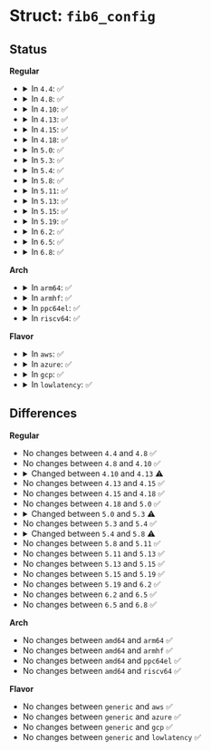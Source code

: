 # Struct: <code>fib6_config</code>

## Status
<b>Regular</b>
<ul>
<li>
<details>
<summary>In <code>4.4</code>: ✅</summary>

```c
struct fib6_config {
    u32 fc_table;
    u32 fc_metric;
    int fc_dst_len;
    int fc_src_len;
    int fc_ifindex;
    u32 fc_flags;
    u32 fc_protocol;
    u32 fc_type;
    struct in6_addr fc_dst;
    struct in6_addr fc_src;
    struct in6_addr fc_prefsrc;
    struct in6_addr fc_gateway;
    long unsigned int fc_expires;
    struct nlattr *fc_mx;
    int fc_mx_len;
    int fc_mp_len;
    struct nlattr *fc_mp;
    struct nl_info fc_nlinfo;
    struct nlattr *fc_encap;
    u16 fc_encap_type;
};
```
</details>
</li>
<li>
<details>
<summary>In <code>4.8</code>: ✅</summary>

```c
struct fib6_config {
    u32 fc_table;
    u32 fc_metric;
    int fc_dst_len;
    int fc_src_len;
    int fc_ifindex;
    u32 fc_flags;
    u32 fc_protocol;
    u32 fc_type;
    struct in6_addr fc_dst;
    struct in6_addr fc_src;
    struct in6_addr fc_prefsrc;
    struct in6_addr fc_gateway;
    long unsigned int fc_expires;
    struct nlattr *fc_mx;
    int fc_mx_len;
    int fc_mp_len;
    struct nlattr *fc_mp;
    struct nl_info fc_nlinfo;
    struct nlattr *fc_encap;
    u16 fc_encap_type;
};
```
</details>
</li>
<li>
<details>
<summary>In <code>4.10</code>: ✅</summary>

```c
struct fib6_config {
    u32 fc_table;
    u32 fc_metric;
    int fc_dst_len;
    int fc_src_len;
    int fc_ifindex;
    u32 fc_flags;
    u32 fc_protocol;
    u32 fc_type;
    struct in6_addr fc_dst;
    struct in6_addr fc_src;
    struct in6_addr fc_prefsrc;
    struct in6_addr fc_gateway;
    long unsigned int fc_expires;
    struct nlattr *fc_mx;
    int fc_mx_len;
    int fc_mp_len;
    struct nlattr *fc_mp;
    struct nl_info fc_nlinfo;
    struct nlattr *fc_encap;
    u16 fc_encap_type;
};
```
</details>
</li>
<li>
<details>
<summary>In <code>4.13</code>: ✅</summary>

```c
struct fib6_config {
    u32 fc_table;
    u32 fc_metric;
    int fc_dst_len;
    int fc_src_len;
    int fc_ifindex;
    u32 fc_flags;
    u32 fc_protocol;
    u16 fc_type;
    u16 fc_delete_all_nh;
    u16 __unused;
    struct in6_addr fc_dst;
    struct in6_addr fc_src;
    struct in6_addr fc_prefsrc;
    struct in6_addr fc_gateway;
    long unsigned int fc_expires;
    struct nlattr *fc_mx;
    int fc_mx_len;
    int fc_mp_len;
    struct nlattr *fc_mp;
    struct nl_info fc_nlinfo;
    struct nlattr *fc_encap;
    u16 fc_encap_type;
};
```
</details>
</li>
<li>
<details>
<summary>In <code>4.15</code>: ✅</summary>

```c
struct fib6_config {
    u32 fc_table;
    u32 fc_metric;
    int fc_dst_len;
    int fc_src_len;
    int fc_ifindex;
    u32 fc_flags;
    u32 fc_protocol;
    u16 fc_type;
    u16 fc_delete_all_nh;
    u16 __unused;
    struct in6_addr fc_dst;
    struct in6_addr fc_src;
    struct in6_addr fc_prefsrc;
    struct in6_addr fc_gateway;
    long unsigned int fc_expires;
    struct nlattr *fc_mx;
    int fc_mx_len;
    int fc_mp_len;
    struct nlattr *fc_mp;
    struct nl_info fc_nlinfo;
    struct nlattr *fc_encap;
    u16 fc_encap_type;
};
```
</details>
</li>
<li>
<details>
<summary>In <code>4.18</code>: ✅</summary>

```c
struct fib6_config {
    u32 fc_table;
    u32 fc_metric;
    int fc_dst_len;
    int fc_src_len;
    int fc_ifindex;
    u32 fc_flags;
    u32 fc_protocol;
    u16 fc_type;
    u16 fc_delete_all_nh;
    u16 __unused;
    struct in6_addr fc_dst;
    struct in6_addr fc_src;
    struct in6_addr fc_prefsrc;
    struct in6_addr fc_gateway;
    long unsigned int fc_expires;
    struct nlattr *fc_mx;
    int fc_mx_len;
    int fc_mp_len;
    struct nlattr *fc_mp;
    struct nl_info fc_nlinfo;
    struct nlattr *fc_encap;
    u16 fc_encap_type;
};
```
</details>
</li>
<li>
<details>
<summary>In <code>5.0</code>: ✅</summary>

```c
struct fib6_config {
    u32 fc_table;
    u32 fc_metric;
    int fc_dst_len;
    int fc_src_len;
    int fc_ifindex;
    u32 fc_flags;
    u32 fc_protocol;
    u16 fc_type;
    u16 fc_delete_all_nh;
    u16 __unused;
    struct in6_addr fc_dst;
    struct in6_addr fc_src;
    struct in6_addr fc_prefsrc;
    struct in6_addr fc_gateway;
    long unsigned int fc_expires;
    struct nlattr *fc_mx;
    int fc_mx_len;
    int fc_mp_len;
    struct nlattr *fc_mp;
    struct nl_info fc_nlinfo;
    struct nlattr *fc_encap;
    u16 fc_encap_type;
};
```
</details>
</li>
<li>
<details>
<summary>In <code>5.3</code>: ✅</summary>

```c
struct fib6_config {
    u32 fc_table;
    u32 fc_metric;
    int fc_dst_len;
    int fc_src_len;
    int fc_ifindex;
    u32 fc_flags;
    u32 fc_protocol;
    u16 fc_type;
    u16 fc_delete_all_nh;
    u16 fc_ignore_dev_down;
    u16 __unused;
    u32 fc_nh_id;
    struct in6_addr fc_dst;
    struct in6_addr fc_src;
    struct in6_addr fc_prefsrc;
    struct in6_addr fc_gateway;
    long unsigned int fc_expires;
    struct nlattr *fc_mx;
    int fc_mx_len;
    int fc_mp_len;
    struct nlattr *fc_mp;
    struct nl_info fc_nlinfo;
    struct nlattr *fc_encap;
    u16 fc_encap_type;
};
```
</details>
</li>
<li>
<details>
<summary>In <code>5.4</code>: ✅</summary>

```c
struct fib6_config {
    u32 fc_table;
    u32 fc_metric;
    int fc_dst_len;
    int fc_src_len;
    int fc_ifindex;
    u32 fc_flags;
    u32 fc_protocol;
    u16 fc_type;
    u16 fc_delete_all_nh;
    u16 fc_ignore_dev_down;
    u16 __unused;
    u32 fc_nh_id;
    struct in6_addr fc_dst;
    struct in6_addr fc_src;
    struct in6_addr fc_prefsrc;
    struct in6_addr fc_gateway;
    long unsigned int fc_expires;
    struct nlattr *fc_mx;
    int fc_mx_len;
    int fc_mp_len;
    struct nlattr *fc_mp;
    struct nl_info fc_nlinfo;
    struct nlattr *fc_encap;
    u16 fc_encap_type;
};
```
</details>
</li>
<li>
<details>
<summary>In <code>5.8</code>: ✅</summary>

```c
struct fib6_config {
    u32 fc_table;
    u32 fc_metric;
    int fc_dst_len;
    int fc_src_len;
    int fc_ifindex;
    u32 fc_flags;
    u32 fc_protocol;
    u16 fc_type;
    u16 fc_delete_all_nh;
    u16 fc_ignore_dev_down;
    u16 __unused;
    u32 fc_nh_id;
    struct in6_addr fc_dst;
    struct in6_addr fc_src;
    struct in6_addr fc_prefsrc;
    struct in6_addr fc_gateway;
    long unsigned int fc_expires;
    struct nlattr *fc_mx;
    int fc_mx_len;
    int fc_mp_len;
    struct nlattr *fc_mp;
    struct nl_info fc_nlinfo;
    struct nlattr *fc_encap;
    u16 fc_encap_type;
    bool fc_is_fdb;
};
```
</details>
</li>
<li>
<details>
<summary>In <code>5.11</code>: ✅</summary>

```c
struct fib6_config {
    u32 fc_table;
    u32 fc_metric;
    int fc_dst_len;
    int fc_src_len;
    int fc_ifindex;
    u32 fc_flags;
    u32 fc_protocol;
    u16 fc_type;
    u16 fc_delete_all_nh;
    u16 fc_ignore_dev_down;
    u16 __unused;
    u32 fc_nh_id;
    struct in6_addr fc_dst;
    struct in6_addr fc_src;
    struct in6_addr fc_prefsrc;
    struct in6_addr fc_gateway;
    long unsigned int fc_expires;
    struct nlattr *fc_mx;
    int fc_mx_len;
    int fc_mp_len;
    struct nlattr *fc_mp;
    struct nl_info fc_nlinfo;
    struct nlattr *fc_encap;
    u16 fc_encap_type;
    bool fc_is_fdb;
};
```
</details>
</li>
<li>
<details>
<summary>In <code>5.13</code>: ✅</summary>

```c
struct fib6_config {
    u32 fc_table;
    u32 fc_metric;
    int fc_dst_len;
    int fc_src_len;
    int fc_ifindex;
    u32 fc_flags;
    u32 fc_protocol;
    u16 fc_type;
    u16 fc_delete_all_nh;
    u16 fc_ignore_dev_down;
    u16 __unused;
    u32 fc_nh_id;
    struct in6_addr fc_dst;
    struct in6_addr fc_src;
    struct in6_addr fc_prefsrc;
    struct in6_addr fc_gateway;
    long unsigned int fc_expires;
    struct nlattr *fc_mx;
    int fc_mx_len;
    int fc_mp_len;
    struct nlattr *fc_mp;
    struct nl_info fc_nlinfo;
    struct nlattr *fc_encap;
    u16 fc_encap_type;
    bool fc_is_fdb;
};
```
</details>
</li>
<li>
<details>
<summary>In <code>5.15</code>: ✅</summary>

```c
struct fib6_config {
    u32 fc_table;
    u32 fc_metric;
    int fc_dst_len;
    int fc_src_len;
    int fc_ifindex;
    u32 fc_flags;
    u32 fc_protocol;
    u16 fc_type;
    u16 fc_delete_all_nh;
    u16 fc_ignore_dev_down;
    u16 __unused;
    u32 fc_nh_id;
    struct in6_addr fc_dst;
    struct in6_addr fc_src;
    struct in6_addr fc_prefsrc;
    struct in6_addr fc_gateway;
    long unsigned int fc_expires;
    struct nlattr *fc_mx;
    int fc_mx_len;
    int fc_mp_len;
    struct nlattr *fc_mp;
    struct nl_info fc_nlinfo;
    struct nlattr *fc_encap;
    u16 fc_encap_type;
    bool fc_is_fdb;
};
```
</details>
</li>
<li>
<details>
<summary>In <code>5.19</code>: ✅</summary>

```c
struct fib6_config {
    u32 fc_table;
    u32 fc_metric;
    int fc_dst_len;
    int fc_src_len;
    int fc_ifindex;
    u32 fc_flags;
    u32 fc_protocol;
    u16 fc_type;
    u16 fc_delete_all_nh;
    u16 fc_ignore_dev_down;
    u16 __unused;
    u32 fc_nh_id;
    struct in6_addr fc_dst;
    struct in6_addr fc_src;
    struct in6_addr fc_prefsrc;
    struct in6_addr fc_gateway;
    long unsigned int fc_expires;
    struct nlattr *fc_mx;
    int fc_mx_len;
    int fc_mp_len;
    struct nlattr *fc_mp;
    struct nl_info fc_nlinfo;
    struct nlattr *fc_encap;
    u16 fc_encap_type;
    bool fc_is_fdb;
};
```
</details>
</li>
<li>
<details>
<summary>In <code>6.2</code>: ✅</summary>

```c
struct fib6_config {
    u32 fc_table;
    u32 fc_metric;
    int fc_dst_len;
    int fc_src_len;
    int fc_ifindex;
    u32 fc_flags;
    u32 fc_protocol;
    u16 fc_type;
    u16 fc_delete_all_nh;
    u16 fc_ignore_dev_down;
    u16 __unused;
    u32 fc_nh_id;
    struct in6_addr fc_dst;
    struct in6_addr fc_src;
    struct in6_addr fc_prefsrc;
    struct in6_addr fc_gateway;
    long unsigned int fc_expires;
    struct nlattr *fc_mx;
    int fc_mx_len;
    int fc_mp_len;
    struct nlattr *fc_mp;
    struct nl_info fc_nlinfo;
    struct nlattr *fc_encap;
    u16 fc_encap_type;
    bool fc_is_fdb;
};
```
</details>
</li>
<li>
<details>
<summary>In <code>6.5</code>: ✅</summary>

```c
struct fib6_config {
    u32 fc_table;
    u32 fc_metric;
    int fc_dst_len;
    int fc_src_len;
    int fc_ifindex;
    u32 fc_flags;
    u32 fc_protocol;
    u16 fc_type;
    u16 fc_delete_all_nh;
    u16 fc_ignore_dev_down;
    u16 __unused;
    u32 fc_nh_id;
    struct in6_addr fc_dst;
    struct in6_addr fc_src;
    struct in6_addr fc_prefsrc;
    struct in6_addr fc_gateway;
    long unsigned int fc_expires;
    struct nlattr *fc_mx;
    int fc_mx_len;
    int fc_mp_len;
    struct nlattr *fc_mp;
    struct nl_info fc_nlinfo;
    struct nlattr *fc_encap;
    u16 fc_encap_type;
    bool fc_is_fdb;
};
```
</details>
</li>
<li>
<details>
<summary>In <code>6.8</code>: ✅</summary>

```c
struct fib6_config {
    u32 fc_table;
    u32 fc_metric;
    int fc_dst_len;
    int fc_src_len;
    int fc_ifindex;
    u32 fc_flags;
    u32 fc_protocol;
    u16 fc_type;
    u16 fc_delete_all_nh;
    u16 fc_ignore_dev_down;
    u16 __unused;
    u32 fc_nh_id;
    struct in6_addr fc_dst;
    struct in6_addr fc_src;
    struct in6_addr fc_prefsrc;
    struct in6_addr fc_gateway;
    long unsigned int fc_expires;
    struct nlattr *fc_mx;
    int fc_mx_len;
    int fc_mp_len;
    struct nlattr *fc_mp;
    struct nl_info fc_nlinfo;
    struct nlattr *fc_encap;
    u16 fc_encap_type;
    bool fc_is_fdb;
};
```
</details>
</li>
</ul>
<b>Arch</b>
<ul>
<li>
<details>
<summary>In <code>arm64</code>: ✅</summary>

```c
struct fib6_config {
    u32 fc_table;
    u32 fc_metric;
    int fc_dst_len;
    int fc_src_len;
    int fc_ifindex;
    u32 fc_flags;
    u32 fc_protocol;
    u16 fc_type;
    u16 fc_delete_all_nh;
    u16 fc_ignore_dev_down;
    u16 __unused;
    u32 fc_nh_id;
    struct in6_addr fc_dst;
    struct in6_addr fc_src;
    struct in6_addr fc_prefsrc;
    struct in6_addr fc_gateway;
    long unsigned int fc_expires;
    struct nlattr *fc_mx;
    int fc_mx_len;
    int fc_mp_len;
    struct nlattr *fc_mp;
    struct nl_info fc_nlinfo;
    struct nlattr *fc_encap;
    u16 fc_encap_type;
};
```
</details>
</li>
<li>
<details>
<summary>In <code>armhf</code>: ✅</summary>

```c
struct fib6_config {
    u32 fc_table;
    u32 fc_metric;
    int fc_dst_len;
    int fc_src_len;
    int fc_ifindex;
    u32 fc_flags;
    u32 fc_protocol;
    u16 fc_type;
    u16 fc_delete_all_nh;
    u16 fc_ignore_dev_down;
    u16 __unused;
    u32 fc_nh_id;
    struct in6_addr fc_dst;
    struct in6_addr fc_src;
    struct in6_addr fc_prefsrc;
    struct in6_addr fc_gateway;
    long unsigned int fc_expires;
    struct nlattr *fc_mx;
    int fc_mx_len;
    int fc_mp_len;
    struct nlattr *fc_mp;
    struct nl_info fc_nlinfo;
    struct nlattr *fc_encap;
    u16 fc_encap_type;
};
```
</details>
</li>
<li>
<details>
<summary>In <code>ppc64el</code>: ✅</summary>

```c
struct fib6_config {
    u32 fc_table;
    u32 fc_metric;
    int fc_dst_len;
    int fc_src_len;
    int fc_ifindex;
    u32 fc_flags;
    u32 fc_protocol;
    u16 fc_type;
    u16 fc_delete_all_nh;
    u16 fc_ignore_dev_down;
    u16 __unused;
    u32 fc_nh_id;
    struct in6_addr fc_dst;
    struct in6_addr fc_src;
    struct in6_addr fc_prefsrc;
    struct in6_addr fc_gateway;
    long unsigned int fc_expires;
    struct nlattr *fc_mx;
    int fc_mx_len;
    int fc_mp_len;
    struct nlattr *fc_mp;
    struct nl_info fc_nlinfo;
    struct nlattr *fc_encap;
    u16 fc_encap_type;
};
```
</details>
</li>
<li>
<details>
<summary>In <code>riscv64</code>: ✅</summary>

```c
struct fib6_config {
    u32 fc_table;
    u32 fc_metric;
    int fc_dst_len;
    int fc_src_len;
    int fc_ifindex;
    u32 fc_flags;
    u32 fc_protocol;
    u16 fc_type;
    u16 fc_delete_all_nh;
    u16 fc_ignore_dev_down;
    u16 __unused;
    u32 fc_nh_id;
    struct in6_addr fc_dst;
    struct in6_addr fc_src;
    struct in6_addr fc_prefsrc;
    struct in6_addr fc_gateway;
    long unsigned int fc_expires;
    struct nlattr *fc_mx;
    int fc_mx_len;
    int fc_mp_len;
    struct nlattr *fc_mp;
    struct nl_info fc_nlinfo;
    struct nlattr *fc_encap;
    u16 fc_encap_type;
};
```
</details>
</li>
</ul>
<b>Flavor</b>
<ul>
<li>
<details>
<summary>In <code>aws</code>: ✅</summary>

```c
struct fib6_config {
    u32 fc_table;
    u32 fc_metric;
    int fc_dst_len;
    int fc_src_len;
    int fc_ifindex;
    u32 fc_flags;
    u32 fc_protocol;
    u16 fc_type;
    u16 fc_delete_all_nh;
    u16 fc_ignore_dev_down;
    u16 __unused;
    u32 fc_nh_id;
    struct in6_addr fc_dst;
    struct in6_addr fc_src;
    struct in6_addr fc_prefsrc;
    struct in6_addr fc_gateway;
    long unsigned int fc_expires;
    struct nlattr *fc_mx;
    int fc_mx_len;
    int fc_mp_len;
    struct nlattr *fc_mp;
    struct nl_info fc_nlinfo;
    struct nlattr *fc_encap;
    u16 fc_encap_type;
};
```
</details>
</li>
<li>
<details>
<summary>In <code>azure</code>: ✅</summary>

```c
struct fib6_config {
    u32 fc_table;
    u32 fc_metric;
    int fc_dst_len;
    int fc_src_len;
    int fc_ifindex;
    u32 fc_flags;
    u32 fc_protocol;
    u16 fc_type;
    u16 fc_delete_all_nh;
    u16 fc_ignore_dev_down;
    u16 __unused;
    u32 fc_nh_id;
    struct in6_addr fc_dst;
    struct in6_addr fc_src;
    struct in6_addr fc_prefsrc;
    struct in6_addr fc_gateway;
    long unsigned int fc_expires;
    struct nlattr *fc_mx;
    int fc_mx_len;
    int fc_mp_len;
    struct nlattr *fc_mp;
    struct nl_info fc_nlinfo;
    struct nlattr *fc_encap;
    u16 fc_encap_type;
};
```
</details>
</li>
<li>
<details>
<summary>In <code>gcp</code>: ✅</summary>

```c
struct fib6_config {
    u32 fc_table;
    u32 fc_metric;
    int fc_dst_len;
    int fc_src_len;
    int fc_ifindex;
    u32 fc_flags;
    u32 fc_protocol;
    u16 fc_type;
    u16 fc_delete_all_nh;
    u16 fc_ignore_dev_down;
    u16 __unused;
    u32 fc_nh_id;
    struct in6_addr fc_dst;
    struct in6_addr fc_src;
    struct in6_addr fc_prefsrc;
    struct in6_addr fc_gateway;
    long unsigned int fc_expires;
    struct nlattr *fc_mx;
    int fc_mx_len;
    int fc_mp_len;
    struct nlattr *fc_mp;
    struct nl_info fc_nlinfo;
    struct nlattr *fc_encap;
    u16 fc_encap_type;
};
```
</details>
</li>
<li>
<details>
<summary>In <code>lowlatency</code>: ✅</summary>

```c
struct fib6_config {
    u32 fc_table;
    u32 fc_metric;
    int fc_dst_len;
    int fc_src_len;
    int fc_ifindex;
    u32 fc_flags;
    u32 fc_protocol;
    u16 fc_type;
    u16 fc_delete_all_nh;
    u16 fc_ignore_dev_down;
    u16 __unused;
    u32 fc_nh_id;
    struct in6_addr fc_dst;
    struct in6_addr fc_src;
    struct in6_addr fc_prefsrc;
    struct in6_addr fc_gateway;
    long unsigned int fc_expires;
    struct nlattr *fc_mx;
    int fc_mx_len;
    int fc_mp_len;
    struct nlattr *fc_mp;
    struct nl_info fc_nlinfo;
    struct nlattr *fc_encap;
    u16 fc_encap_type;
};
```
</details>
</li>
</ul>

## Differences
<b>Regular</b>
<ul>
<li>
No changes between <code>4.4</code> and <code>4.8</code> ✅
</li>
<li>
No changes between <code>4.8</code> and <code>4.10</code> ✅
</li>
<li>
<details>
<summary>Changed between <code>4.10</code> and <code>4.13</code> ⚠️</summary>
<ul>
<li>
<b>Field added. </b>
<code>u16 fc_delete_all_nh</code>
</li>
<li>
<b>Field added. </b>
<code>u16 __unused</code>
</li>
<li>
<b>Field type changed. </b>
<code>u32 fc_type</code> ➡️ <code>u16 fc_type</code>
</li>
</ul>
</details>
</li>
<li>
No changes between <code>4.13</code> and <code>4.15</code> ✅
</li>
<li>
No changes between <code>4.15</code> and <code>4.18</code> ✅
</li>
<li>
No changes between <code>4.18</code> and <code>5.0</code> ✅
</li>
<li>
<details>
<summary>Changed between <code>5.0</code> and <code>5.3</code> ⚠️</summary>
<ul>
<li>
<b>Field added. </b>
<code>u16 fc_ignore_dev_down</code>
</li>
<li>
<b>Field added. </b>
<code>u32 fc_nh_id</code>
</li>
</ul>
</details>
</li>
<li>
No changes between <code>5.3</code> and <code>5.4</code> ✅
</li>
<li>
<details>
<summary>Changed between <code>5.4</code> and <code>5.8</code> ⚠️</summary>
<ul>
<li>
<b>Field added. </b>
<code>bool fc_is_fdb</code>
</li>
</ul>
</details>
</li>
<li>
No changes between <code>5.8</code> and <code>5.11</code> ✅
</li>
<li>
No changes between <code>5.11</code> and <code>5.13</code> ✅
</li>
<li>
No changes between <code>5.13</code> and <code>5.15</code> ✅
</li>
<li>
No changes between <code>5.15</code> and <code>5.19</code> ✅
</li>
<li>
No changes between <code>5.19</code> and <code>6.2</code> ✅
</li>
<li>
No changes between <code>6.2</code> and <code>6.5</code> ✅
</li>
<li>
No changes between <code>6.5</code> and <code>6.8</code> ✅
</li>
</ul>
<b>Arch</b>
<ul>
<li>
No changes between <code>amd64</code> and <code>arm64</code> ✅
</li>
<li>
No changes between <code>amd64</code> and <code>armhf</code> ✅
</li>
<li>
No changes between <code>amd64</code> and <code>ppc64el</code> ✅
</li>
<li>
No changes between <code>amd64</code> and <code>riscv64</code> ✅
</li>
</ul>
<b>Flavor</b>
<ul>
<li>
No changes between <code>generic</code> and <code>aws</code> ✅
</li>
<li>
No changes between <code>generic</code> and <code>azure</code> ✅
</li>
<li>
No changes between <code>generic</code> and <code>gcp</code> ✅
</li>
<li>
No changes between <code>generic</code> and <code>lowlatency</code> ✅
</li>
</ul>
